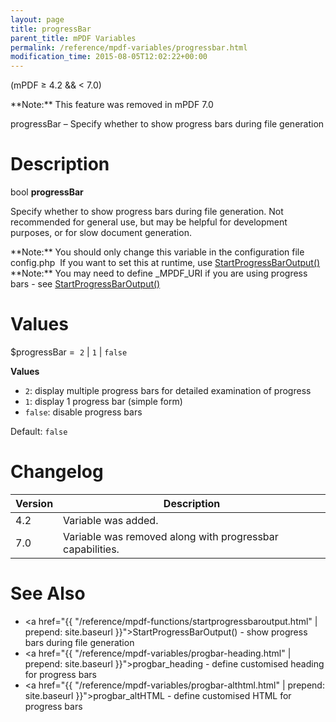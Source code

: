 ```yaml
---
layout: page
title: progressBar
parent_title: mPDF Variables
permalink: /reference/mpdf-variables/progressbar.html
modification_time: 2015-08-05T12:02:22+00:00
---
```


(mPDF &ge; 4.2 && < 7.0)

<div class="alert alert-danger" role="alert" markdown="1">
  **Note:** This feature was removed in mPDF 7.0
</div>

progressBar – Specify whether to show progress bars during file generation

# Description

bool **progressBar**

Specify whether to show progress bars during file generation. Not recommended for general use, but may be helpful for development purposes, or for slow document generation.

<div class="alert alert-info" role="alert" markdown="1">
  **Note:** You should only change this variable in the configuration file <span class="filename">config.php</span> 
  If you want to set this at runtime, use
  <a href="{{ "/reference/mpdf-functions/startprogressbaroutput.html" | prepend: site.baseurl }}">StartProgressBarOutput()</a>
</div>

<div class="alert alert-info" role="alert" markdown="1">
  **Note:** You may need to define _MPDF_URI if you are using progress bars -
  see <a href="{{ "/reference/mpdf-functions/startprogressbaroutput.html" | prepend: site.baseurl }}">StartProgressBarOutput()</a>
</div>

# Values

<span class="parameter">$progressBar</span> =  `2` | `1` | `false`

**Values**

* `2`: display multiple progress bars for detailed examination of progress
* `1`: display 1 progress bar (simple form)
* `false`: disable progress bars

Default: `false`

# Changelog

<table class="table">
<thead>
<tr>
  <th>Version</th>
  <th>Description</th>
</tr>
</thead>
<tbody>
<tr>
  <td>4.2</td>
  <td>Variable was added.</td>
</tr>
<tr>
  <td>7.0</td>
  <td>Variable was removed along with progressbar capabilities.</td>
</tr>
</tbody>
</table>

# See Also

* <a href="{{ "/reference/mpdf-functions/startprogressbaroutput.html" | prepend: site.baseurl }}">StartProgressBarOutput()</a> - show progress bars during file generation
* <a href="{{ "/reference/mpdf-variables/progbar-heading.html" | prepend: site.baseurl }}">progbar_heading</a> - define customised heading for progress bars
* <a href="{{ "/reference/mpdf-variables/progbar-althtml.html" | prepend: site.baseurl }}">progbar_altHTML</a> - define customised HTML for progress bars


